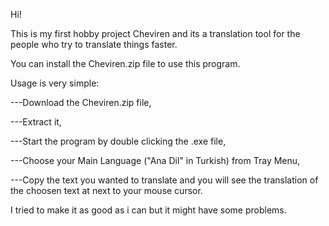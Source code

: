 Hi!

This is my first hobby project Cheviren and its a translation tool for the people who try to translate things faster.

You can install the Cheviren.zip file to use this program. 

Usage is very simple:

---Download the Cheviren.zip file,

---Extract it,

---Start the program by double clicking the .exe file,

---Choose your Main Language ("Ana Dil" in Turkish) from Tray Menu,

---Copy the text you wanted to translate and you will see the translation of the choosen text at next to your mouse cursor.


I tried to make it as good as i can but it might have some problems.

